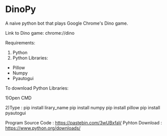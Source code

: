# DinoPy
A naive python bot that plays Google Chrome's Dino game.

Link to Dino game: chrome://dino

Requirements:
 1) Python
 2) Python Libraries:
   * Pillow
   * Numpy
   * Pyautogui

To download Python Libraries:

1)Open CMD

2)Type : pip install lirary_name
  pip install numpy
  pip install pillow
  pip install pyautogui

Program Source Code : https://pastebin.com/3wUBxfaV
Pyhton Download : https://www.python.org/downloads/
